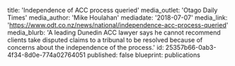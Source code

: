 title: 'Independence of ACC process queried'
media_outlet: 'Otago Daily Times'
media_author: 'Mike Houlahan'
mediadate: '2018-07-07'
media_link: 'https://www.odt.co.nz/news/national/independence-acc-process-queried'
media_blurb: 'A leading Dunedin ACC lawyer says he cannot recommend clients take disputed claims to a tribunal to be resolved because of concerns about the independence of the process.'
id: 25357b66-0ab3-4f34-8d0e-774a02764051
published: false
blueprint: publications
